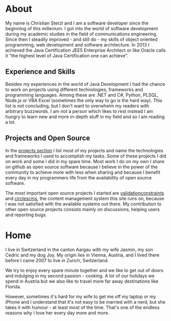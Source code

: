 # About

My name is Christian Sterzl and I am a software developer since the beginning of this millenium. I got into the world of software development during my academic studies in the field of communications engineering. Since then I steadily improved - and still do -  my skills of object oriented programming, web development and software architecture. In 2013 I achieved the Java Certification JEE5 Enterprise Architect or like Oracle calls it "the highest level of Java Certification one can achieve".

## Experience and Skills 

Besides my experiences in the world of Java Development I had the chance to work on projects using different technologies, frameworks and programming languages. Among these are .NET and C#, Python, PLSQL, Node.js or VBA Excel (sometimes the only way to go is the hard way). This list is not concluding, but I don't want to overwhelm my readers with arbitrary buzzwords. I am not a person which likes to rest instead I am hungry to learn new and more in-depth stuff in my field and so I am reading a lot.

## Projects and Open Source

In the [projects section](#projects) I list most of my projects and name the technologies and frameworks I used to accomplish my tasks. Some of these projects I did on work and some I did in my spare time. Most work I do on my own I share on github as open source software because I believe in the power of the community to achieve more with less when sharing and because I benefit every day in my programmers life from the availability of open source software.

The most important open source projects I started are [validationconstraints](http://waxolunist.github.io/validationconstraints/) and [circlescms](https://github.com/Waxolunist/circlescms), the content management system this site runs on, because I was not satisfied with the available systems out there. My contribution to other open source projects consists mainly on discussions, helping users and reporting bugs.

# Home

I live in Switzerland in the canton Aargau with my wife Jasmin, my son Cedric and my dog Joy. My origin lies in Vienna, Austria, and I lived there before I came 2007 to live in Zurich, Switzerland. 

We try to enjoy every spare minute together and we like to get out of doors and indulging in my second passion - cooking. A lot of our holidays we spend in Austria but we also like to travel more far away destinations like Florida.

However, sometimes it's hard for my wife to get me off my laptop or my iPhone and I understand that it's not easy to be married with a nerd, but she takes it with humour - at least most of the time. That's one of the endless reasons why I love her every day more and more.
